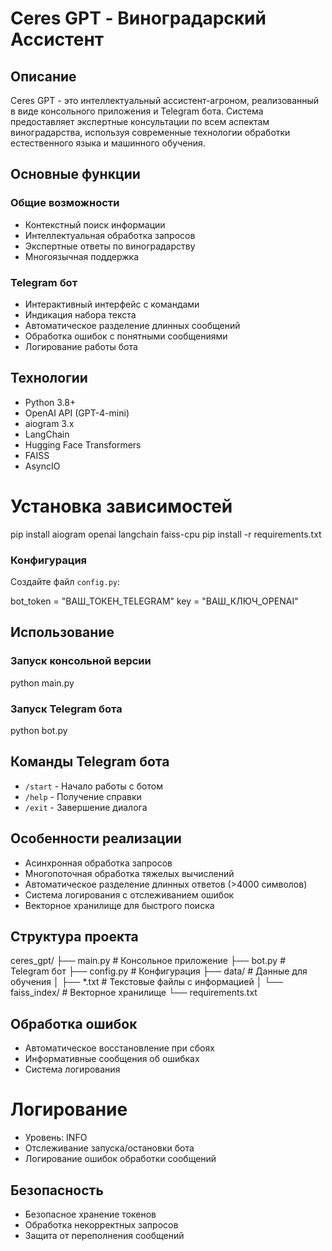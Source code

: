 # Ceres GPT - Виноградарский Ассистент

## Описание
Ceres GPT - это интеллектуальный ассистент-агроном, реализованный в виде консольного приложения и Telegram бота. Система предоставляет экспертные консультации по всем аспектам виноградарства, используя современные технологии обработки естественного языка и машинного обучения.

## Основные функции

### Общие возможности
- Контекстный поиск информации
- Интеллектуальная обработка запросов
- Экспертные ответы по виноградарству
- Многоязычная поддержка

### Telegram бот
- Интерактивный интерфейс с командами
- Индикация набора текста
- Автоматическое разделение длинных сообщений
- Обработка ошибок с понятными сообщениями
- Логирование работы бота

## Технологии
- Python 3.8+
- OpenAI API (GPT-4-mini)
- aiogram 3.x
- LangChain
- Hugging Face Transformers
- FAISS
- AsyncIO

# Установка зависимостей
pip install aiogram openai langchain faiss-cpu
pip install -r requirements.txt

### Конфигурация
Создайте файл `config.py`:

bot_token = "ВАШ_ТОКЕН_TELEGRAM"
key = "ВАШ_КЛЮЧ_OPENAI"

## Использование

### Запуск консольной версии
python main.py

### Запуск Telegram бота
python bot.py

## Команды Telegram бота
- `/start` - Начало работы с ботом
- `/help` - Получение справки
- `/exit` - Завершение диалога

## Особенности реализации
- Асинхронная обработка запросов
- Многопоточная обработка тяжелых вычислений
- Автоматическое разделение длинных ответов (>4000 символов)
- Система логирования с отслеживанием ошибок
- Векторное хранилище для быстрого поиска

## Структура проекта
ceres_gpt/
├── main.py          # Консольное приложение
├── bot.py           # Telegram бот
├── config.py        # Конфигурация
├── data/            # Данные для обучения
│   ├── *.txt        # Текстовые файлы с информацией
│   └── faiss_index/ # Векторное хранилище
└── requirements.txt

## Обработка ошибок
- Автоматическое восстановление при сбоях
- Информативные сообщения об ошибках
- Система логирования

# Логирование
- Уровень: INFO
- Отслеживание запуска/остановки бота
- Логирование ошибок обработки сообщений

## Безопасность
- Безопасное хранение токенов
- Обработка некорректных запросов
- Защита от переполнения сообщений




